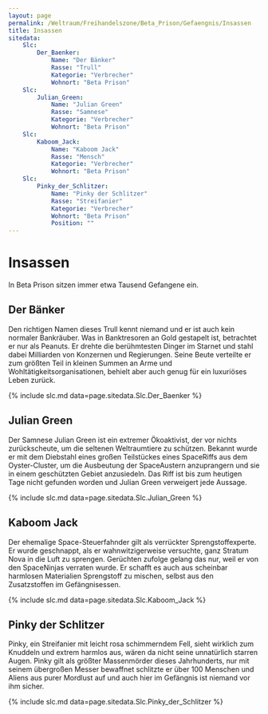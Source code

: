 ```yaml
---
layout: page
permalink: /Weltraum/Freihandelszone/Beta_Prison/Gefaengnis/Insassen
title: Insassen
sitedata:
    Slc:
        Der_Baenker:
            Name: "Der Bänker"
            Rasse: "Trull"
            Kategorie: "Verbrecher"
            Wohnort: "Beta Prison"
    Slc:
        Julian_Green:
            Name: "Julian Green"
            Rasse: "Samnese"
            Kategorie: "Verbrecher"
            Wohnort: "Beta Prison"
    Slc:
        Kaboom_Jack:
            Name: "Kaboom Jack"
            Rasse: "Mensch"
            Kategorie: "Verbrecher"
            Wohnort: "Beta Prison"
    Slc:
        Pinky_der_Schlitzer:
            Name: "Pinky der Schlitzer"
            Rasse: "Streifanier"
            Kategorie: "Verbrecher"
            Wohnort: "Beta Prison"
            Position: ""
---
```


# Insassen

In Beta Prison sitzen immer etwa Tausend Gefangene ein.

## Der Bänker

Den richtigen Namen dieses Trull kennt niemand und er ist auch kein normaler Bankräuber. Was in Banktresoren an Gold gestapelt ist, betrachtet er nur als Peanuts. Er drehte die berühmtesten Dinger im Starnet und stahl dabei Milliarden von Konzernen und Regierungen. Seine Beute verteilte er zum größten Teil in kleinen Summen an Arme und Wohltätigkeitsorganisationen, behielt aber auch genug für ein luxuriöses Leben zurück.

{% include slc.md data=page.sitedata.Slc.Der_Baenker %}

## Julian Green

Der Samnese Julian Green ist ein extremer Ökoaktivist, der vor nichts zurückscheute, um die seltenen Weltraumtiere zu schützen. Bekannt wurde er mit dem Diebstahl eines großen Teilstückes eines SpaceRiffs aus dem Oyster-Cluster, um die Ausbeutung der SpaceAustern anzuprangern und sie in einem geschützten Gebiet anzusiedeln. Das Riff ist bis zum heutigen Tage nicht gefunden worden und Julian Green verweigert jede Aussage.

{% include slc.md data=page.sitedata.Slc.Julian_Green %}

## Kaboom Jack

Der ehemalige Space-Steuerfahnder gilt als verrückter Sprengstoffexperte. Er wurde geschnappt, als er wahnwitzigerweise versuchte, ganz Stratum Nova in die Luft zu sprengen. Gerüchten zufolge gelang das nur, weil er von den SpaceNinjas verraten wurde. Er schafft es auch aus scheinbar harmlosen Materialien Sprengstoff zu mischen, selbst aus den Zusatzstoffen im Gefängnisessen.

{% include slc.md data=page.sitedata.Slc.Kaboom_Jack %}

## Pinky der Schlitzer

Pinky, ein Streifanier mit leicht rosa schimmerndem Fell, sieht wirklich zum Knuddeln und extrem harmlos aus, wären da nicht seine unnatürlich starren Augen. Pinky gilt als größter Massenmörder dieses Jahrhunderts, nur mit seinem übergroßen Messer bewaffnet schlitzte er über 100 Menschen und Aliens aus purer Mordlust auf und auch hier im Gefängnis ist niemand vor ihm sicher.

{% include slc.md data=page.sitedata.Slc.Pinky_der_Schlitzer %}

